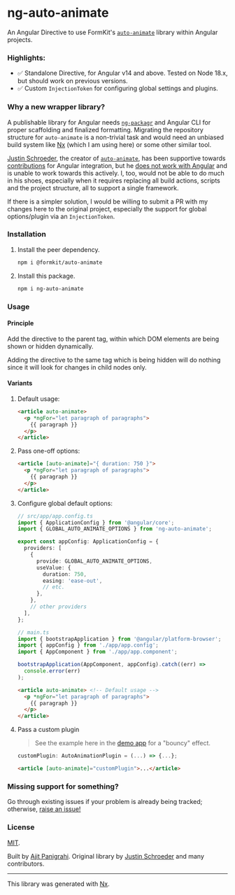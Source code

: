 # ng-auto-animate

An Angular Directive to use FormKit's [`auto-animate`](https://auto-animate.formkit.com) library within Angular projects.

### Highlights:
- ✅ Standalone Directive, for Angular v14 and above. Tested on Node 18.x, but should work on previous versions.
- ✅ Custom `InjectionToken` for configuring global settings and plugins.

### Why a new wrapper library?
A publishable library for Angular needs [`ng-packagr`](https://github.com/ng-packagr/ng-packagr) and Angular CLI for proper scaffolding and finalized formatting. Migrating the repository structure for `auto-animate` is a non-trivial task and would need an unbiased build system like [Nx](https://nx.dev) (which I am using here) or some other similar tool.

[Justin Schroeder](https://github.com/justin-schroeder), the creator of [`auto-animate`](https://auto-animate.formkit.com), has been supportive towards [contributions](https://github.com/formkit/auto-animate/pull/38) for Angular integration, but he [does not work with Angular](https://github.com/formkit/auto-animate/issues/72#issuecomment-1222732238) and is unable to work towards this actively. I, too, would not be able to do much in his shoes, especially when it requires replacing all build actions, scripts and the project structure, all to support a single framework.

If there is a simpler solution, I would be willing to submit a PR with my changes here to the original project, especially the support for global options/plugin via an `InjectionToken`.

### Installation
1. Install the peer dependency.
    ```bash
    npm i @formkit/auto-animate
    ```
1. Install this package.
    ```bash
    npm i ng-auto-animate
    ```

### Usage
#### Principle
Add the directive to the parent tag, within which DOM elements are being shown or hidden dynamically.

Adding the directive to the same tag which is being hidden will do nothing since it will look for changes in child nodes only.

#### Variants
1. Default usage:
    ```html
    <article auto-animate>
      <p *ngFor="let paragraph of paragraphs">
        {{ paragraph }}
      </p>
    </article>
    ```
1. Pass one-off options:
    ```html
    <article [auto-animate]="{ duration: 750 }">
      <p *ngFor="let paragraph of paragraphs">
        {{ paragraph }}
      </p>
    </article>
    ```
1. Configure global default options:
    ```ts
    // src/app/app.config.ts
    import { ApplicationConfig } from '@angular/core';
    import { GLOBAL_AUTO_ANIMATE_OPTIONS } from 'ng-auto-animate';

    export const appConfig: ApplicationConfig = {
      providers: [
        {
          provide: GLOBAL_AUTO_ANIMATE_OPTIONS,
          useValue: {
            duration: 750,
            easing: 'ease-out',
            // etc.
          },
        },
        // other providers
      ],
    };

    // main.ts
    import { bootstrapApplication } from '@angular/platform-browser';
    import { appConfig } from './app/app.config';
    import { AppComponent } from './app/app.component';

    bootstrapApplication(AppComponent, appConfig).catch((err) =>
      console.error(err)
    );
    ```
    ```html
    <article auto-animate> <!-- Default usage -->
      <p *ngFor="let paragraph of paragraphs">
        {{ paragraph }}
      </p>
    </article>
    ```
1. Pass a custom plugin
    > See the example here in the [demo app](https://github.com/ajitzero/ng-auto-animate/blob/0f305d97a9a30ab715b1c41304572519f0d27894/apps/demo/src/app/app.component.ts#L68) for a "bouncy" effect.
    ```ts
    customPlugin: AutoAnimationPlugin = (...) => {...};
    ```
    ```html
    <article [auto-animate]="customPlugin">...</article>
    ```

### Missing support for something?

Go through existing issues if your problem is already being tracked; otherwise, [raise an issue!](https://github.com/ajitzero/ng-auto-animate/issues/new/choose)

### License

[MIT](https://github.com/ajitzero/ng-auto-animate/blob/main/LICENSE).

Built by [Ajit Panigrahi](https://github.com/ajitzero). Original library by [Justin Schroeder](https://github.com/justin-schroeder) and many contributors.

---

This library was generated with [Nx](https://nx.dev).
